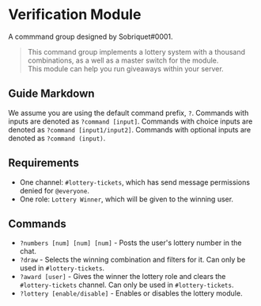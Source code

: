 # Verification Module
A commmand group designed by Sobriquet#0001.

> This command group implements a lottery system with a thousand combinations, as a well as a master switch for the module.  
> This module can help you run giveaways within your server.

## Guide Markdown  
We assume you are using the default command prefix, `?`. Commands with inputs are denoted as ``?command [input]``. Commands with choice inputs are denoted as ``?command [input1/input2]``. Commands with optional inputs are denoted as ``?command (input)``.

## Requirements
* One channel: ``#lottery-tickets``, which has send message permissions denied for ``@everyone``.
* One role: ``Lottery Winner``, which will be given to the winning user.

## Commands
* ``?numbers [num] [num] [num]`` - Posts the user's lottery number in the chat.
* ``?draw`` - Selects the winning combination and filters for it. Can only be used in ``#lottery-tickets``.
* ``?award [user]`` - Gives the winner the lottery role and clears the ``#lottery-tickets`` channel. Can only be used in ``#lottery-tickets``.
* ``?lottery [enable/disable]`` - Enables or disables the lottery module.